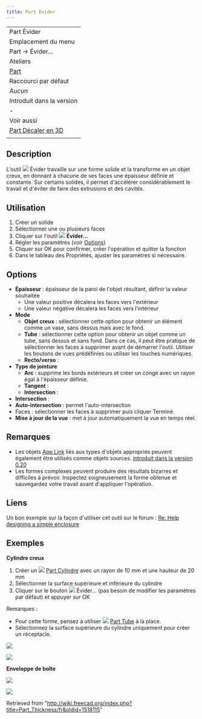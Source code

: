 ```yaml
---
title: Part Évider
---
```

|  |
| --- |
| Part Évider |
| Emplacement du menu |
| Part → Évider... |
| Ateliers |
| [Part](/Part_Workbench/fr "Part Workbench/fr") |
| Raccourci par défaut |
| *Aucun* |
| Introduit dans la version |
| - |
| Voir aussi |
| [Part Décaler en 3D](/Part_Offset/fr "Part Offset/fr") |
|  |

## Description

L'outil ![](/images/Part_Thickness.svg) Évider travaille sur une forme solide et la transforme en un objet creux, en donnant à chacune de ses faces une épaisseur définie et constante. Sur certains solides, il permet d'accélérer considérablement le travail et d'éviter de faire des extrusions et des cavités.

## Utilisation

1. Créer un solide
2. Sélectionner une ou plusieurs faces
3. Cliquer sur l'outil ![](/images/Part_Thickness.svg) **Évider...**
4. Régler les paramètres (voir [Options](#Options))
5. Cliquer sur OK pour confirmer, créer l'opération et quitter la fonction
6. Dans le tableau des Propriétés, ajuster les paramètres si nécessaire.

## Options

* **Épaisseur** : épaisseur de la paroi de l'objet résultant, définir la valeur souhaitée
  + Une valeur positive décalera les faces vers l'extérieur
  + Une valeur négative décalera les faces vers l'intérieur
* **Mode**
  + **Objet creux** : sélectionner cette option pour obtenir un élément comme un vase, sans dessus mais avec le fond.
  + **Tube** : sélectionner cette option pour obtenir un objet comme un tube, sans dessus et sans fond. Dans ce cas, il peut être pratique de sélectionner les faces à supprimer avant de démarrer l'outil. Utiliser les boutons de vues prédéfinies ou utiliser les touches numériques.
  + **Recto/verso** :
* **Type de jointure**
  + **Arc** : supprime les bords extérieurs et créer un congé avec un rayon égal à l'épaisseur définie.
  + **Tangent** :
  + **Intersection** :
* **Intersection** :
* **Auto-intersection** : permet l'auto-intersection
* Faces : sélectionner les faces à supprimer puis cliquer Terminé.
* **Mise à jour de la vue** : met à jour automatiquement la vue en temps réel.

## Remarques

* Les objets [App Link](/App_Link/fr "App Link/fr") liés aux types d'objets appropriés peuvent également être utilisés comme objets sources. [introduit dans la version 0.20](/Release_notes_0.20/fr "Release notes 0.20/fr")
* Les formes complexes peuvent produire des résultats bizarres et difficiles à prévoir. Inspectez soigneusement la forme obtenue et sauvegardez votre travail avant d'appliquer l'opération.

## Liens

Un bon exemple sur la façon d'utiliser cet outil sur le forum : [Re: Help designing a simple enclosure](http://forum.freecadweb.org/viewtopic.php?f=3&t=3766&p=29741&hilit=enclosure#p29547)

## Exemples

**Cylindre creux**

1. Créer un ![](/images/Part_Cylinder.svg) [Part Cylindre](/Part_Cylinder/fr "Part Cylinder/fr") avec un rayon de 10 mm et une hauteur de 20 mm
2. Sélectionner la surface supérieure et inférieure du cylindre
3. Cliquer sur le bouton ![](/images/Part_Thickness.svg) Évider... (pas besoin de modifier les paramètres par défaut) et appuyer sur OK

Remarques :

* Pour cette forme, pensez à utiliser ![](/images/Part_Tube.svg) [Part Tube](/Part_Tube/fr "Part Tube/fr") à la place.
* Sélectionnez la surface supérieure du cylindre uniquement pour créer un réceptacle.

![](/images/ThicknessEsempio1.png)

![](/images/ThicknessEsempio2.png)

**Enveloppe de boîte**

![](/images/ThicknessEsempio3.png)

![](/images/ThicknessEsempio4.png)

Retrieved from "<http://wiki.freecad.org/index.php?title=Part_Thickness/fr&oldid=1518115>"